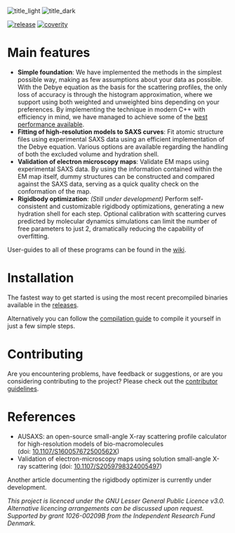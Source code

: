 ![title_light](../media/title_dark.png?raw=true#gh-light-mode-only)
![title_dark](../media/title_light.png?raw=true#gh-dark-mode-only)

[![release](https://img.shields.io/github/v/release/AUSAXS/AUSAXS)](https://github.com/AUSAXS/AUSAXS/releases/latest)
[![coverity](https://scan.coverity.com/projects/30350/badge.svg)](https://scan.coverity.com/projects/ausaxs-ausaxs)

# Main features
- **Simple foundation**: We have implemented the methods in the simplest possible way, making as few assumptions about your data as possible. With the Debye equation as the basis for the scattering profiles, the only loss of accuracy is through the histogram approximation, where we support using both weighted and unweighted bins depending on your preferences. By implementing the technique in modern C++ with efficiency in mind, we have managed to achieve some of the [best performance available](https://github.com/klytje/AUSAXS/blob/media/benchmark.png).
- **Fitting of high-resolution models to SAXS curves**: Fit atomic structure files using experimental SAXS data using an efficient implementation of the Debye equation. Various options are available regarding the handling of both the excluded volume and hydration shell. 
- **Validation of electron microscopy maps**: Validate EM maps using experimental SAXS data. By using the information contained within the EM map itself, dummy structures can be constructed and compared against the SAXS data, serving as a quick quality check on the conformation of the map. 
- **Rigidbody optimization**: _(Still under development)_ Perform self-consistent and customizable rigidbody optimizations, generating a new hydration shell for each step. Optional calibration with scattering curves predicted by molecular dynamics simulations can limit the number of free parameters to just 2, dramatically reducing the capability of overfitting.

User-guides to all of these programs can be found in the [wiki](https://github.com/klytje/AUSAXS/wiki).

# Installation
The fastest way to get started is using the most recent precompiled binaries available in the [releases](https://github.com/klytje/AUSAXS/releases).  

Alternatively you can follow the [compilation guide](https://github.com/AUSAXS/AUSAXS/wiki/Compilation-&-installation) to compile it yourself in just a few simple steps. 

# Contributing
Are you encountering problems, have feedback or suggestions, or are you considering contributing to the project? Please check out the [contributor guidelines](CONTRIBUTING.md).  

# References
* AUSAXS: an open-source small-angle X-ray scattering profile calculator for high-resolution models of bio-macromolecules  
(doi: [10.1107/S160057672500562X](https://doi.org/10.1107/S160057672500562X))
* Validation of electron-microscopy maps using solution small-angle X-ray scattering (doi: [10.1107/S2059798324005497](https://doi.org/10.1107/S2059798324005497))

Another article documenting the rigidbody optimizer is currently under development. 

_This project is licenced under the GNU Lesser General Public Licence v3.0. Alternative licencing arrangements can be discussed upon request. Supported by grant 1026-00209B from the Independent Research Fund Denmark._
